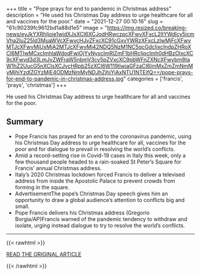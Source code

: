 +++
title = "Pope prays for end to pandemic in Christmas address"
description = "He used his Christmas Day address to urge healthcare for all and vaccines for the poor."
date = "2021-12-27 00:10:16"
slug = "61c90239fc9612bd1a88d1e5"
image = "https://img.resized.co/breaking-news/eyJkYXRhIjoie1widXJsXCI6XCJodHRwczpcXFwvXFxcL2ltYWdlcy5icmVha2luZ25ld3MuaWVcXFwvcHJvZFxcXC91cGxvYWRzXFxcLzIwMjFcXFwvMTJcXFwvMjUxMjA2MTJcXFwvMi42NDQ5NzM1NC5qcGdcIixcIndpZHRoXCI6MTIwMCxcImhlaWdodFwiOjYyNyxcImRlZmF1bHRcIjpcImh0dHBzOlxcXC9cXFwvd3d3LmJyZWFraW5nbmV3cy5pZVxcXC9pbWFnZXNcXFwvbm8taW1hZ2UucG5nXCIsXCJvcHRpb25zXCI6W119IiwiaGFzaCI6ImMxZmZmNmMyMjhiYzdlZGYzMjE4ODMzNmMyNDJhZjhiYjAxNTU1NTEifQ==/pope-prays-for-end-to-pandemic-in-christmas-address.jpg"
categories = ['francis', 'prays', 'christmas']
+++

He used his Christmas Day address to urge healthcare for all and vaccines for the poor.

## Summary

- Pope Francis has prayed for an end to the coronavirus pandemic, using his Christmas Day address to urge healthcare for all, vaccines for the poor and for dialogue to prevail in resolving the world’s conflicts.
- Amid a record-setting rise in Covid-19 cases in Italy this week, only a few thousand people headed to a rain-soaked St Peter’s Square for Francis’ annual Christmas address.
- Italy’s 2020 Christmas lockdown forced Francis to deliver a televised address from inside the Apostolic Palace to prevent crowds from forming in the square.
- AdvertisementThe pope’s Christmas Day speech gives him an opportunity to draw a global audience’s attention to conflicts big and small.
- Pope Francis delivers his Christmas address (Gregorio Borgia/AP)Francis warned of the pandemic tendency to withdraw and isolate, urging instead dialogue to try to resolve the world’s conflicts.

---

{{< rawhtml >}}
  <p class="article-category">
    <a target="_blank" href="https://www.breakingnews.ie/world/pope-prays-for-end-to-pandemic-in-christmas-address-1233595.html">READ THE ORIGINAL ARTICLE</a>
  </p>
{{< /rawhtml >}}
